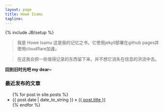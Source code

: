 ```yaml
---
layout: page
title: Howe Isamu
tagline: 
---
```

{% include JB/setup %}

> 我是 Howe Isamu 这是我的记忆之书，它使用jekyll部署在github pages并使用cloudflare加速。

> 在这我会把一些值得记录的东西留下来，并不想它消失在信息的洪流中去。

**回到旧时光吧 my dear~**


### 最近发布的文章

<ul class="posts">
  {% for post in site.posts %}
    <li><span>{{ post.date | date_to_string }}</span> &raquo; <a href="{{ BASE_PATH }}{{ post.url }}">{{ post.title }}</a></li>
  {% endfor %}
</ul>
